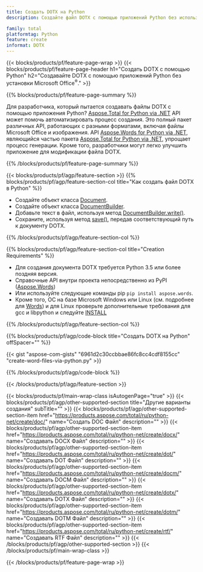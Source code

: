 ```yaml
---
title: Создать DOTX на Python
description: Создайте файл DOTX с помощью приложений Python без использования Microsoft Word. 

family: total
platformtag: Python
feature: create
informat: DOTX
---
```

{{< blocks/products/pf/feature-page-wrap >}}
{{< blocks/products/pf/feature-page-header h1="Создать DOTX с помощью Python" h2="Создавайте DOTX с помощью приложений Python без установки Microsoft Office<sup>&reg;</sup>." >}}

{{% blocks/products/pf/feature-page-summary %}}

Для разработчика, который пытается создавать файлы DOTX с помощью приложения Python? [Aspose.Total for Python via .NET](https://products.aspose.com/total/python-net/) API может помочь автоматизировать процесс создания. Это полный пакет различных API, работающих с разными форматами, включая файлы Microsoft Office и изображения. API [Aspose.Words for Python via .NET](https://products.aspose.com/words/python-net/), являющийся частью пакета [Aspose.Total for Python via .NET](https://products.aspose.com/total/python-net/), упрощает процесс генерации. Кроме того, разработчики могут легко улучшить приложение для модификации файла DOTX. 

{{% /blocks/products/pf/feature-page-summary %}}

{{< blocks/products/pf/agp/feature-section >}}
{{% blocks/products/pf/agp/feature-section-col title="Как создать файл DOTX в Python" %}}

- Создайте объект класса [Document](https://reference.aspose.com/words/python-net/aspose.words/document/).
- Создайте объект класса [DocumentBuilder](https://reference.aspose.com/words/python-net/aspose.words/documentbuilder/).
- Добавьте текст в файл, используя метод [DocumentBuilder.write()](https://reference.aspose.com/words/python-net/aspose.words/documentbuilder/write/).
- Сохраните, используя метод [save()](https://reference.aspose.com/words/python-net/aspose.words/document/save/), передав соответствующий путь к документу DOTX.

{{% /blocks/products/pf/agp/feature-section-col %}}

{{% blocks/products/pf/agp/feature-section-col title="Creation Requirements" %}}

- Для создания документа DOTX требуется Python 3.5 или более поздняя версия.
- Справочные API внутри проекта непосредственно из PyPI ([Aspose.Words](https://pypi.org/project/aspose-words/)) 
- Или используйте следующие команды pip ```pip install aspose.words```. 
- Кроме того, ОС на базе Microsoft Windows или Linux (см. подробнее для [Words](https://docs.aspose.com/words/python-net/system-requirements/)) и для Linux проверьте дополнительные требования для gcc и libpython и следуйте [INSTALL](https://docs.aspose.com/words/python-net/installation/) 

{{% /blocks/products/pf/agp/feature-section-col %}}

{{% blocks/products/pf/agp/code-block title="Создать DOTX на Python" offSpacer="" %}}

{{< gist "aspose-com-gists" "6961d2c30ccbbae86fc8cc4cdf8155cc" "create-word-files-via-python.py" >}}

{{% /blocks/products/pf/agp/code-block %}}

{{< /blocks/products/pf/agp/feature-section >}}

{{< blocks/products/pf/main-wrap-class isAutogenPage="true" >}}
{{< blocks/products/pf/agp/other-supported-section title="Другие варианты создания" subTitle="" >}}
{{< blocks/products/pf/agp/other-supported-section-item href="https://products.aspose.com/total/ru/python-net/create/doc/" name="Создать DOC Файл" description="" >}}
{{< blocks/products/pf/agp/other-supported-section-item href="https://products.aspose.com/total/ru/python-net/create/docx/" name="Создавать DOCX Файл" description="" >}}
{{< blocks/products/pf/agp/other-supported-section-item href="https://products.aspose.com/total/ru/python-net/create/dot/" name="Создавать DOT Файл" description="" >}}
{{< blocks/products/pf/agp/other-supported-section-item href="https://products.aspose.com/total/ru/python-net/create/docm/" name="Создавать DOCM Файл" description="" >}}
{{< blocks/products/pf/agp/other-supported-section-item href="https://products.aspose.com/total/ru/python-net/create/dotx/" name="Создавать DOTX Файл" description="" >}}
{{< blocks/products/pf/agp/other-supported-section-item href="https://products.aspose.com/total/ru/python-net/create/dotm/" name="Создавать DOTM Файл" description="" >}}
{{< blocks/products/pf/agp/other-supported-section-item href="https://products.aspose.com/total/ru/python-net/create/rtf/" name="Создавать RTF Файл" description="" >}}
{{< /blocks/products/pf/agp/other-supported-section >}}
{{< /blocks/products/pf/main-wrap-class >}}

{{< /blocks/products/pf/feature-page-wrap >}}